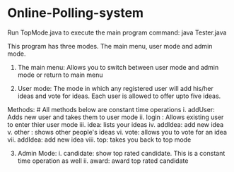 # Online-Polling-system

Run TopMode.java to execute the main program 
  command: java Tester.java 

This program has three modes. The main menu, user mode and admin mode. 

1. The main menu: 
  Allows you to switch between user mode and admin mode or return to main menu 

2. User mode: 
  The mode in which any registered user will add his/her ideas and vote for ideas. Each user is allowed to offer upto five        ideas. 
  
  Methods: 
    # All methods below are constant time operations 
    i. addUser: Adds new user and takes them to user mode 
    ii. login <email>: Allows existing user to enter thier user mode 
    iii. idea: lists your ideas
    iv. addIdea: add new idea
    v. other <email>: shows other people's ideas
    vi. vote: allows you to vote for an idea
    vii. addIdea: add new idea
    viii. top: takes you back to top mode

3. Admin Mode: 
   i. candidate: show top rated candidate. This is a constant time operation as well
   ii. award: award top rated candidate

  

